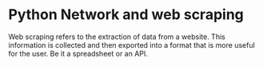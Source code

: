 # Python Network and web scraping

Web scraping refers to the extraction of data from a website. This information is collected and then exported into a format that is more useful for the user. Be it a spreadsheet or an API.

